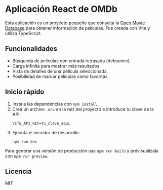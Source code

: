 # Aplicación React de OMDb

Esta aplicación es un proyecto pequeño que consulta la [Open Movie Database](https://www.omdbapi.com/) para obtener información de películas. Fue creada con Vite y utiliza TypeScript.

## Funcionalidades

- Búsqueda de películas con entrada retrasada (debounce).
- Carga infinita para mostrar más resultados.
- Vista de detalles de una película seleccionada.
- Posibilidad de marcar películas como favoritas.

## Inicio rápido

1. Instala las dependencias con `npm install`.
2. Crea un archivo `.env` en la raíz del proyecto e introduce tu clave de la API:
   ```
   VITE_API_KEY=tu_clave_aqui
   ```
3. Ejecuta el servidor de desarrollo:
   ```
   npm run dev
   ```

Para generar una versión de producción usa `npm run build` y prévisualízala con `npm run preview`.

## Licencia

MIT
